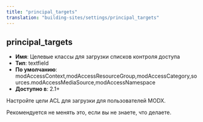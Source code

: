 ```yaml
---
title: "principal_targets"
translation: "building-sites/settings/principal_targets"
---
```


## principal_targets

-   **Имя**: Целевые классы для загрузки списков контроля доступа
-   **Тип**: textfield
-   **По умолчанию**: modAccessContext,modAccessResourceGroup,modAccessCategory,sources.modAccessMediaSource,modAccessNamespace
-   **Доступно в**: 2.1+

Настройте цели ACL для загрузки для пользователей MODX.

Рекомендуется не менять это, если вы не знаете, что делаете.
